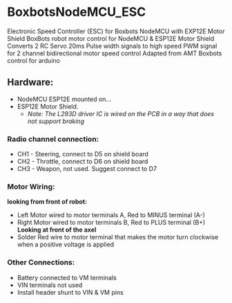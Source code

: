 # BoxbotsNodeMCU_ESC
Electronic Speed Controller (ESC) for Boxbots NodeMCU with EXP12E Motor Shield
BoxBots robot motor control for NodeMCU & ESP12E Motor Shield 
Converts 2 RC Servo 20ms Pulse width signals to high speed PWM signal for 2 channel bidirectional motor speed control
Adapted from AMT Boxbots control for arduino

## Hardware: 
* NodeMCU ESP12E mounted on...
* ESP12E Motor Shield. 
    * *Note: The L293D driver IC is wired on the PCB in a way that does not support braking*

### Radio channel connection:
* CH1 - Steering, connect to D5 on shield board
* CH2 - Throttle, connect to D6 on shield board
* CH3 - Weapon, not used. Suggest connect to D7

### Motor Wiring: 
**looking from front of robot:**
* Left Motor wired to motor terminals A, Red to MINUS terminal (A-) 
* Right Motor wired to motor terminals B, Red to PLUS terminal (B+)
**Looking at front of the axel**
* Solder Red wire to motor terminal that makes the motor turn clockwise when a positive voltage is applied

### Other Connections:
* Battery connected to VM terminals
* VIN terminals not used
* Install header shunt to VIN & VM pins
